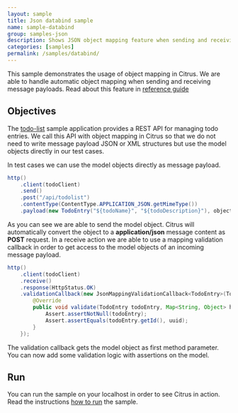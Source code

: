 ```yaml
---
layout: sample
title: Json databind sample
name: sample-databind
group: samples-json
description: Shows JSON object mapping feature when sending and receiving messages
categories: [samples]
permalink: /samples/databind/
---
```


This sample demonstrates the usage of object mapping in Citrus. We are able to handle automatic object mapping
when sending and receiving message payloads. Read about this feature in [reference guide][1]

Objectives
---------

The [todo-list](/samples/todo-app/) sample application provides a REST API for managing todo entries.
We call this API with object mapping in Citrus so that we do not need to write message payload JSON or XML
structures but use the model objects directly in our test cases.

In test cases we can use the model objects directly as message payload.
    
```java
http()
    .client(todoClient)
    .send()
    .post("/api/todolist")
    .contentType(ContentType.APPLICATION_JSON.getMimeType())
    .payload(new TodoEntry("${todoName}", "${todoDescription}"), objectMapper);
```
        
As you can see we are able to send the model object. Citrus will automatically convert the object to a **application/json** message content 
as **POST** request. In a receive action we are able to use a mapping validation callback in order to get access to the model objects of an incoming message payload.

```java
http()
    .client(todoClient)
    .receive()
    .response(HttpStatus.OK)
    .validationCallback(new JsonMappingValidationCallback<TodoEntry>(TodoEntry.class, objectMapper) {
        @Override
        public void validate(TodoEntry todoEntry, Map<String, Object> headers, TestContext context) {
            Assert.assertNotNull(todoEntry);
            Assert.assertEquals(todoEntry.getId(), uuid);    
        }
    });
```
        
The validation callback gets the model object as first method parameter. You can now add some validation logic with assertions on the model.    
                
Run
---------

You can run the sample on your localhost in order to see Citrus in action. Read the instructions [how to run](/samples/run/) the sample.

 [1]: https://citrusframework.org/citrus/reference/html#validation-callback
